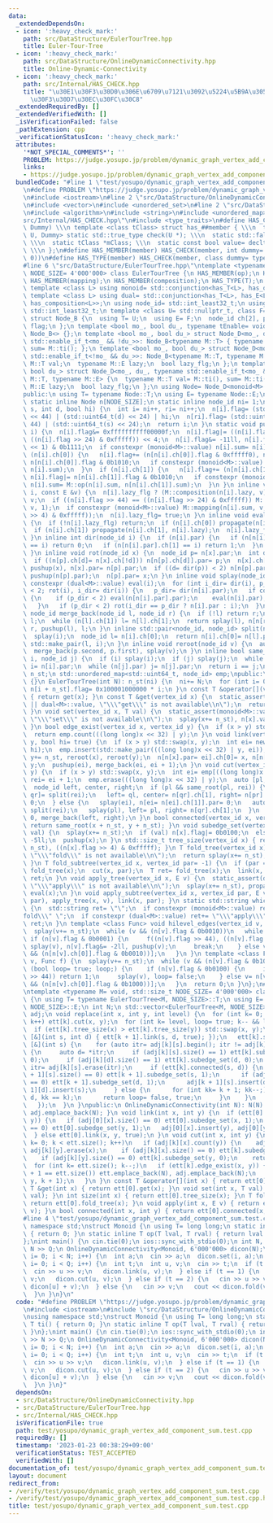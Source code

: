 ```yaml
---
data:
  _extendedDependsOn:
  - icon: ':heavy_check_mark:'
    path: src/DataStructure/EulerTourTree.hpp
    title: Euler-Tour-Tree
  - icon: ':heavy_check_mark:'
    path: src/DataStructure/OnlineDynamicConnectivity.hpp
    title: Online-Dynamic-Connectivity
  - icon: ':heavy_check_mark:'
    path: src/Internal/HAS_CHECK.hpp
    title: "\u30E1\u30F3\u30D0\u306E\u6709\u7121\u3092\u5224\u5B9A\u3059\u308B\u30C6\
      \u30F3\u30D7\u30EC\u30FC\u30C8"
  _extendedRequiredBy: []
  _extendedVerifiedWith: []
  _isVerificationFailed: false
  _pathExtension: cpp
  _verificationStatusIcon: ':heavy_check_mark:'
  attributes:
    '*NOT_SPECIAL_COMMENTS*': ''
    PROBLEM: https://judge.yosupo.jp/problem/dynamic_graph_vertex_add_component_sum
    links:
    - https://judge.yosupo.jp/problem/dynamic_graph_vertex_add_component_sum
  bundledCode: "#line 1 \"test/yosupo/dynamic_graph_vertex_add_component_sum.test.cpp\"\
    \n#define PROBLEM \"https://judge.yosupo.jp/problem/dynamic_graph_vertex_add_component_sum\"\
    \n#include <iostream>\n#line 2 \"src/DataStructure/OnlineDynamicConnectivity.hpp\"\
    \n#include <vector>\n#include <unordered_set>\n#line 2 \"src/DataStructure/EulerTourTree.hpp\"\
    \n#include <algorithm>\n#include <string>\n#include <unordered_map>\n#line 2 \"\
    src/Internal/HAS_CHECK.hpp\"\n#include <type_traits>\n#define HAS_CHECK(member,\
    \ Dummy) \\\n template <class tClass> struct has_##member { \\\n  template <class\
    \ U, Dummy> static std::true_type check(U *); \\\n  static std::false_type check(...);\
    \ \\\n  static tClass *mClass; \\\n  static const bool value= decltype(check(mClass))::value;\
    \ \\\n };\n#define HAS_MEMBER(member) HAS_CHECK(member, int dummy= (&U::member,\
    \ 0))\n#define HAS_TYPE(member) HAS_CHECK(member, class dummy= typename U::member)\n\
    #line 6 \"src/DataStructure/EulerTourTree.hpp\"\ntemplate <typename M= void, std::size_t\
    \ NODE_SIZE= 4'000'000> class EulerTourTree {\n HAS_MEMBER(op);\n HAS_MEMBER(ti);\n\
    \ HAS_MEMBER(mapping);\n HAS_MEMBER(composition);\n HAS_TYPE(T);\n HAS_TYPE(E);\n\
    \ template <class L> using monoid= std::conjunction<has_T<L>, has_op<L>, has_ti<L>>;\n\
    \ template <class L> using dual= std::conjunction<has_T<L>, has_E<L>, has_mapping<L>,\
    \ has_composition<L>>;\n using node_id= std::int_least32_t;\n using vertex_id=\
    \ std::int_least32_t;\n template <class U= std::nullptr_t, class F= std::nullptr_t>\
    \ struct Node_B {\n  using T= U;\n  using E= F;\n  node_id ch[2], par;\n  std::uint64_t\
    \ flag;\n };\n template <bool mo_, bool du_, typename tEnable= void> struct Node_D:\
    \ Node_B<> {};\n template <bool mo_, bool du_> struct Node_D<mo_, du_, typename\
    \ std::enable_if_t<mo_ && !du_>>: Node_B<typename M::T> { typename M::T val= M::ti(),\
    \ sum= M::ti(); };\n template <bool mo_, bool du_> struct Node_D<mo_, du_, typename\
    \ std::enable_if_t<!mo_ && du_>>: Node_B<typename M::T, typename M::E> {\n  typename\
    \ M::T val;\n  typename M::E lazy;\n  bool lazy_flg;\n };\n template <bool mo_,\
    \ bool du_> struct Node_D<mo_, du_, typename std::enable_if_t<mo_ && du_>>: Node_B<typename\
    \ M::T, typename M::E> {\n  typename M::T val= M::ti(), sum= M::ti();\n  typename\
    \ M::E lazy;\n  bool lazy_flg;\n };\n using Node= Node_D<monoid<M>::value, dual<M>::value>;\n\
    public:\n using T= typename Node::T;\n using E= typename Node::E;\nprivate:\n\
    \ static inline Node n[NODE_SIZE];\n static inline node_id ni= 1;\n node_id new_edge(int\
    \ s, int d, bool hi) {\n  int i= ni++, ri= ni++;\n  n[i].flag= (std::uint64_t(s)\
    \ << 44) | (std::uint64_t(d) << 24) | hi;\n  n[ri].flag= (std::uint64_t(d) <<\
    \ 44) | (std::uint64_t(s) << 24);\n  return i;\n }\n static void pushup(node_id\
    \ i) {\n  n[i].flag&= 0xffffffffff00000f;\n  n[i].flag|= ((n[i].flag >> 44) ==\
    \ ((n[i].flag >> 24) & 0xfffff)) << 4;\n  n[i].flag&= -11ll, n[i].flag|= (n[i].flag\
    \ << 1) & 0b1111;\n  if constexpr (monoid<M>::value) n[i].sum= n[i].val;\n  if\
    \ (n[i].ch[0]) {\n   n[i].flag+= (n[n[i].ch[0]].flag & 0xfffff0), n[i].flag|=\
    \ n[n[i].ch[0]].flag & 0b1010;\n   if constexpr (monoid<M>::value) n[i].sum= M::op(n[n[i].ch[0]].sum,\
    \ n[i].sum);\n  }\n  if (n[i].ch[1]) {\n   n[i].flag+= (n[n[i].ch[1]].flag & 0xfffff0),\
    \ n[i].flag|= n[n[i].ch[1]].flag & 0b1010;\n   if constexpr (monoid<M>::value)\
    \ n[i].sum= M::op(n[i].sum, n[n[i].ch[1]].sum);\n  }\n }\n inline void propagate(node_id\
    \ i, const E &v) {\n  n[i].lazy_flg ? (M::composition(n[i].lazy, v), v) : n[i].lazy=\
    \ v;\n  if ((n[i].flag >> 44) == ((n[i].flag >> 24) & 0xfffff)) M::mapping(n[i].val,\
    \ v, 1);\n  if constexpr (monoid<M>::value) M::mapping(n[i].sum, v, ((n[i].flag\
    \ >> 4) & 0xfffff));\n  n[i].lazy_flg= true;\n }\n inline void eval(node_id i)\
    \ {\n  if (!n[i].lazy_flg) return;\n  if (n[i].ch[0]) propagate(n[i].ch[0], n[i].lazy);\n\
    \  if (n[i].ch[1]) propagate(n[i].ch[1], n[i].lazy);\n  n[i].lazy_flg= false;\n\
    \ }\n inline int dir(node_id i) {\n  if (n[i].par) {\n   if (n[n[i].par].ch[0]\
    \ == i) return 0;\n   if (n[n[i].par].ch[1] == i) return 1;\n  }\n  return 2;\n\
    \ }\n inline void rot(node_id x) {\n  node_id p= n[x].par;\n  int d= dir(x);\n\
    \  if ((n[p].ch[d]= n[x].ch[!d])) n[n[p].ch[d]].par= p;\n  n[x].ch[!d]= p, pushup(p),\
    \ pushup(x), n[x].par= n[p].par;\n  if ((d= dir(p)) < 2) n[n[p].par].ch[d]= x,\
    \ pushup(n[p].par);\n  n[p].par= x;\n }\n inline void splay(node_id i) {\n  if\
    \ constexpr (dual<M>::value) eval(i);\n  for (int i_dir= dir(i), p_dir; i_dir\
    \ < 2; rot(i), i_dir= dir(i)) {\n   p_dir= dir(n[i].par);\n   if constexpr (dual<M>::value)\
    \ {\n    if (p_dir < 2) eval(n[n[i].par].par);\n    eval(n[i].par), eval(i);\n\
    \   }\n   if (p_dir < 2) rot(i_dir == p_dir ? n[i].par : i);\n  }\n }\n inline\
    \ node_id merge_back(node_id l, node_id r) {\n  if (!l) return r;\n  if (!r) return\
    \ l;\n  while (n[l].ch[1]) l= n[l].ch[1];\n  return splay(l), n[n[r].par= l].ch[1]=\
    \ r, pushup(l), l;\n }\n inline std::pair<node_id, node_id> split(node_id i) {\n\
    \  splay(i);\n  node_id l= n[i].ch[0];\n  return n[i].ch[0]= n[l].par= 0, pushup(i),\
    \ std::make_pair(l, i);\n }\n inline void reroot(node_id v) {\n  auto p= split(v);\n\
    \  merge_back(p.second, p.first), splay(v);\n }\n inline bool same_root(node_id\
    \ i, node_id j) {\n  if (i) splay(i);\n  if (j) splay(j);\n  while (n[i].par)\
    \ i= n[i].par;\n  while (n[j].par) j= n[j].par;\n  return i == j;\n }\n node_id\
    \ n_st;\n std::unordered_map<std::uint64_t, node_id> emp;\npublic:\n EulerTourTree()\
    \ {}\n EulerTourTree(int N): n_st(ni) {\n  ni+= N;\n  for (int i= 0; i < N; i++)\
    \ n[i + n_st].flag= 0x100001000000 * i;\n }\n const T &operator[](vertex_id x)\
    \ { return get(x); }\n const T &get(vertex_id x) {\n  static_assert(monoid<M>::value\
    \ || dual<M>::value, \"\\\"get\\\" is not available\\n\");\n  return n[x + n_st].val;\n\
    \ }\n void set(vertex_id x, T val) {\n  static_assert(monoid<M>::value || dual<M>::value,\
    \ \"\\\"set\\\" is not available\\n\");\n  splay(x+= n_st), n[x].val= val, pushup(x);\n\
    \ }\n bool edge_exist(vertex_id x, vertex_id y) {\n  if (x > y) std::swap(x, y);\n\
    \  return emp.count(((long long)x << 32) | y);\n }\n void link(vertex_id x, vertex_id\
    \ y, bool hi= true) {\n  if (x > y) std::swap(x, y);\n  int ei= new_edge(x, y,\
    \ hi);\n  emp.insert(std::make_pair(((long long)x << 32) | y, ei));\n  x+= n_st,\
    \ y+= n_st, reroot(x), reroot(y);\n  n[n[x].par= ei].ch[0]= x, n[n[y].par= ei].ch[1]=\
    \ y;\n  pushup(ei), merge_back(ei, ei + 1);\n }\n void cut(vertex_id x, vertex_id\
    \ y) {\n  if (x > y) std::swap(x, y);\n  int ei= emp[((long long)x << 32) | y],\
    \ rei= ei + 1;\n  emp.erase(((long long)x << 32) | y);\n  auto [pl, pr]= split(ei);\n\
    \  node_id left, center, right;\n  if (pl && same_root(pl, rei)) {\n   auto [ql,\
    \ qr]= split(rei);\n   left= ql, center= n[qr].ch[1], right= n[pr].ch[1], n[center].par=\
    \ 0;\n  } else {\n   splay(ei), n[ei= n[ei].ch[1]].par= 0;\n   auto [ql, qr]=\
    \ split(rei);\n   splay(pl), left= pl, right= n[qr].ch[1];\n  }\n  n[right].par=\
    \ 0, merge_back(left, right);\n }\n bool connected(vertex_id x, vertex_id y) {\
    \ return same_root(x + n_st, y + n_st); }\n void subedge_set(vertex_id x, bool\
    \ val) {\n  splay(x+= n_st);\n  if (val) n[x].flag|= 0b0100;\n  else n[x].flag&=\
    \ -5ll;\n  pushup(x);\n }\n std::size_t tree_size(vertex_id x) { return splay(x+=\
    \ n_st), ((n[x].flag >> 4) & 0xfffff); }\n T fold_tree(vertex_id x) {\n  static_assert(monoid<M>::value,\
    \ \"\\\"fold\\\" is not available\\n\");\n  return splay(x+= n_st), n[x].sum;\n\
    \ }\n T fold_subtree(vertex_id x, vertex_id par= -1) {\n  if (par == -1) return\
    \ fold_tree(x);\n  cut(x, par);\n  T ret= fold_tree(x);\n  link(x, par);\n  return\
    \ ret;\n }\n void apply_tree(vertex_id x, E v) {\n  static_assert(dual<M>::value,\
    \ \"\\\"apply\\\" is not available\\n\");\n  splay(x+= n_st), propagate(x, v),\
    \ eval(x);\n }\n void apply_subtree(vertex_id x, vertex_id par, E v) { cut(x,\
    \ par), apply_tree(x, v), link(x, par); }\n static std::string which_available()\
    \ {\n  std::string ret= \"\";\n  if constexpr (monoid<M>::value) ret+= \"\\\"\
    fold\\\" \";\n  if constexpr (dual<M>::value) ret+= \"\\\"apply\\\" \";\n  return\
    \ ret;\n }\n template <class Func> void hilevel_edges(vertex_id v, Func f) {\n\
    \  splay(v+= n_st);\n  while (v && (n[v].flag & 0b0010))\n   while (1) {\n   \
    \ if (n[v].flag & 0b0001) {\n     f((n[v].flag >> 44), ((n[v].flag >> 24) & 0xfffff)),\
    \ splay(v), n[v].flag&= -2ll, pushup(v);\n     break;\n    } else v= n[v].ch[!(n[v].ch[0]\
    \ && (n[n[v].ch[0]].flag & 0b0010))];\n   }\n }\n template <class Func> int subedges(vertex_id\
    \ v, Func f) {\n  splay(v+= n_st);\n  while (v && (n[v].flag & 0b1000))\n   for\
    \ (bool loop= true; loop;) {\n    if (n[v].flag & 0b0100) {\n     if (f(n[v].flag\
    \ >> 44)) return 1;\n     splay(v), loop= false;\n    } else v= n[v].ch[!(n[v].ch[0]\
    \ && (n[n[v].ch[0]].flag & 0b1000))];\n   }\n  return 0;\n }\n};\n#line 5 \"src/DataStructure/OnlineDynamicConnectivity.hpp\"\
    \ntemplate <typename M= void, std::size_t NODE_SIZE= 4'000'000> class OnlineDynamicConnectivity\
    \ {\n using T= typename EulerTourTree<M, NODE_SIZE>::T;\n using E= typename EulerTourTree<M,\
    \ NODE_SIZE>::E;\n int N;\n std::vector<EulerTourTree<M, NODE_SIZE>> ett;\n std::vector<std::vector<std::unordered_set<int>>>\
    \ adj;\n void replace(int x, int y, int level) {\n  for (int k= 0; k < level;\
    \ k++) ett[k].cut(x, y);\n  for (int k= level, loop= true; k-- && loop;) {\n \
    \  if (ett[k].tree_size(x) > ett[k].tree_size(y)) std::swap(x, y);\n   ett[k].hilevel_edges(x,\
    \ [&](int s, int d) { ett[k + 1].link(s, d, true); });\n   ett[k].subedges(x,\
    \ [&](int s) {\n    for (auto itr= adj[k][s].begin(); itr != adj[k][s].end();)\
    \ {\n     auto d= *itr;\n     if (adj[k][s].size() == 1) ett[k].subedge_set(s,\
    \ 0);\n     if (adj[k][d].size() == 1) ett[k].subedge_set(d, 0);\n     adj[k][d].erase(s),\
    \ itr= adj[k][s].erase(itr);\n     if (ett[k].connected(s, d)) {\n      if (adj[k\
    \ + 1][s].size() == 0) ett[k + 1].subedge_set(s, 1);\n      if (adj[k + 1][d].size()\
    \ == 0) ett[k + 1].subedge_set(d, 1);\n      adj[k + 1][s].insert(d), adj[k +\
    \ 1][d].insert(s);\n     } else {\n      for (int kk= k + 1; kk--;) ett[kk].link(s,\
    \ d, kk == k);\n      return loop= false, true;\n     }\n    }\n    return false;\n\
    \   });\n  }\n }\npublic:\n OnlineDynamicConnectivity(int N): N(N) { ett.emplace_back(N),\
    \ adj.emplace_back(N); }\n void link(int x, int y) {\n  if (ett[0].connected(x,\
    \ y)) {\n   if (adj[0][x].size() == 0) ett[0].subedge_set(x, 1);\n   if (adj[0][y].size()\
    \ == 0) ett[0].subedge_set(y, 1);\n   adj[0][x].insert(y), adj[0][y].insert(x);\n\
    \  } else ett[0].link(x, y, true);\n }\n void cut(int x, int y) {\n  for (int\
    \ k= 0; k < ett.size(); k++)\n   if (adj[k][x].count(y)) {\n    adj[k][x].erase(y),\
    \ adj[k][y].erase(x);\n    if (adj[k][x].size() == 0) ett[k].subedge_set(x, 0);\n\
    \    if (adj[k][y].size() == 0) ett[k].subedge_set(y, 0);\n    return;\n   }\n\
    \  for (int k= ett.size(); k--;)\n   if (ett[k].edge_exist(x, y)) {\n    if (k\
    \ + 1 == ett.size()) ett.emplace_back(N), adj.emplace_back(N);\n    replace(x,\
    \ y, k + 1);\n   }\n }\n const T &operator[](int x) { return ett[0][x]; }\n const\
    \ T &get(int x) { return ett[0].get(x); }\n void set(int x, T val) { ett[0].set(x,\
    \ val); }\n int size(int x) { return ett[0].tree_size(x); }\n T fold(int x) {\
    \ return ett[0].fold_tree(x); }\n void apply(int x, E v) { return ett[0].apply_tree(x,\
    \ v); }\n bool connected(int x, int y) { return ett[0].connected(x, y); }\n};\n\
    #line 4 \"test/yosupo/dynamic_graph_vertex_add_component_sum.test.cpp\"\nusing\
    \ namespace std;\nstruct Monoid {\n using T= long long;\n static inline T ti()\
    \ { return 0; }\n static inline T op(T lval, T rval) { return lval + rval; }\n\
    };\nint main() {\n cin.tie(0);\n ios::sync_with_stdio(0);\n int N, Q;\n cin >>\
    \ N >> Q;\n OnlineDynamicConnectivity<Monoid, 6'000'000> dicon(N);\n for (int\
    \ i= 0; i < N; i++) {\n  int a;\n  cin >> a;\n  dicon.set(i, a);\n }\n for (int\
    \ i= 0; i < Q; i++) {\n  int t;\n  int u, v;\n  cin >> t;\n  if (t == 0) {\n \
    \  cin >> u >> v;\n   dicon.link(u, v);\n  } else if (t == 1) {\n   cin >> u >>\
    \ v;\n   dicon.cut(u, v);\n  } else if (t == 2) {\n   cin >> u >> v;\n   dicon.set(u,\
    \ dicon[u] + v);\n  } else {\n   cin >> v;\n   cout << dicon.fold(v) << '\\n';\n\
    \  }\n }\n}\n"
  code: "#define PROBLEM \"https://judge.yosupo.jp/problem/dynamic_graph_vertex_add_component_sum\"\
    \n#include <iostream>\n#include \"src/DataStructure/OnlineDynamicConnectivity.hpp\"\
    \nusing namespace std;\nstruct Monoid {\n using T= long long;\n static inline\
    \ T ti() { return 0; }\n static inline T op(T lval, T rval) { return lval + rval;\
    \ }\n};\nint main() {\n cin.tie(0);\n ios::sync_with_stdio(0);\n int N, Q;\n cin\
    \ >> N >> Q;\n OnlineDynamicConnectivity<Monoid, 6'000'000> dicon(N);\n for (int\
    \ i= 0; i < N; i++) {\n  int a;\n  cin >> a;\n  dicon.set(i, a);\n }\n for (int\
    \ i= 0; i < Q; i++) {\n  int t;\n  int u, v;\n  cin >> t;\n  if (t == 0) {\n \
    \  cin >> u >> v;\n   dicon.link(u, v);\n  } else if (t == 1) {\n   cin >> u >>\
    \ v;\n   dicon.cut(u, v);\n  } else if (t == 2) {\n   cin >> u >> v;\n   dicon.set(u,\
    \ dicon[u] + v);\n  } else {\n   cin >> v;\n   cout << dicon.fold(v) << '\\n';\n\
    \  }\n }\n}"
  dependsOn:
  - src/DataStructure/OnlineDynamicConnectivity.hpp
  - src/DataStructure/EulerTourTree.hpp
  - src/Internal/HAS_CHECK.hpp
  isVerificationFile: true
  path: test/yosupo/dynamic_graph_vertex_add_component_sum.test.cpp
  requiredBy: []
  timestamp: '2023-01-23 00:38:29+09:00'
  verificationStatus: TEST_ACCEPTED
  verifiedWith: []
documentation_of: test/yosupo/dynamic_graph_vertex_add_component_sum.test.cpp
layout: document
redirect_from:
- /verify/test/yosupo/dynamic_graph_vertex_add_component_sum.test.cpp
- /verify/test/yosupo/dynamic_graph_vertex_add_component_sum.test.cpp.html
title: test/yosupo/dynamic_graph_vertex_add_component_sum.test.cpp
---
```


